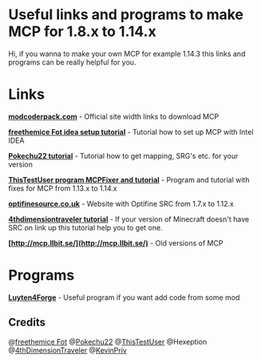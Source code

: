 # Useful links and programs to make MCP for 1.8.x to 1.14.x

Hi, if you wanna to make your own MCP for example 1.14.3 this links and programs can be really helpful for you.

# Links
**[modcoderpack.com](http://www.modcoderpack.com/)** - 
Official site width links to download MCP

**[freethemice Fot idea setup tutorial](https://www.youtube.com/channel/UCexD2je8MBjZnvFlR72L0nw)** - Tutorial how to set up MCP with Intel IDEA

**[Pokechu22 tutorial](https://gist.github.com/Pokechu22/97bf5bd528eeadef09dcbae8a15b009f)** - 
Tutorial how to get mapping, SRG's etc. for your version

**[ThisTestUser program MCPFixer and tutorial](https://github.com/ThisTestUser/MCPFixer)** - Program and tutorial with fixes for MCP from 1.13.x to 1.14.x

**[optifinesource.co.uk](https://optifinesource.co.uk/)** - Website with Optifine SRC from 1.7.x to 1.12.x

**[4thdimensiontraveler tutorial](https://4thdimensiontraveler.fandom.com/wiki/Decompiling_Optifine)** - If your version of Minecraft doesn't have SRC on link up this tutorial help you to get one.

**[http://mcp.llbit.se/](http://mcp.llbit.se/)** - Old versions of MCP

# Programs
**[Luyten4Forge](https://github.com/KevinPriv/Luyten4Forge)** - Useful program if you want add code from some mod

## Credits
@[freethemice Fot](https://www.youtube.com/channel/UCexD2je8MBjZnvFlR72L0nw)
@[Pokechu22](https://gist.github.com/Pokechu22)
@[ThisTestUser](https://gist.github.com/ThisTestUser)
@Hexeption
@[4thDimensionTraveler](https://4thdimensiontraveler.fandom.com/wiki/User:4thDimensionTraveler)
@[KevinPriv](https://github.com/KevinPriv)
